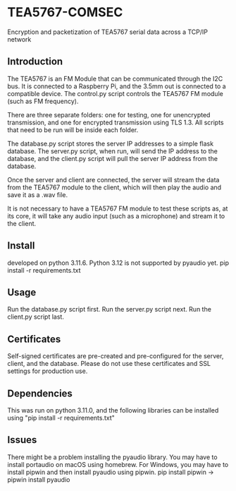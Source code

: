 # TEA5767-COMSEC
Encryption and packetization of TEA5767 serial data across a TCP/IP network

## Introduction
The TEA5767 is an FM Module that can be communicated through the I2C bus. 
It is connected to a Raspberry Pi, and the 3.5mm out is connected to a compatible device.
The control.py script controls the TEA5767 FM module (such as FM frequency).

There are three separate folders: one for testing, one for unencrypted transmission, and one for encrypted transmission using TLS 1.3. 
All scripts that need to be run will be inside each folder.

The database.py script stores the server IP addresses to a simple flask database.
The server.py script, when run, will send the IP address to the database, and the client.py script will pull the server IP address from the database.

Once the server and client are connected, the server will stream the data from the TEA5767 module to the client, which will then play the audio and save it as a .wav file. 

It is not necessary to have a TEA5767 FM module to test these scripts as, at its core, it will take any audio input (such as a microphone) and stream it to the client.

## Install
developed on python 3.11.6. Python 3.12 is not supported by pyaudio yet.
pip install -r requirements.txt

## Usage
Run the database.py script first. 
Run the server.py script next.
Run the client.py script last.

## Certificates
Self-signed certificates are pre-created and pre-configured for the server, client, and the database.
Please do not use these certificates and SSL settings for production use.

## Dependencies
This was run on python 3.11.0, and the following libraries can be installed using "pip install -r requirements.txt"


## Issues 
There might be a problem installing the pyaudio library. 
You may have to install portaudio on macOS using homebrew. 
For Windows, you may have to install pipwin and then install pyaudio using pipwin.
pip install pipwin -> pipwin install pyaudio
